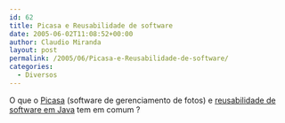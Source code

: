 ```yaml
---
id: 62
title: Picasa e Reusabilidade de software
date: 2005-06-02T11:08:52+00:00
author: Claudio Miranda
layout: post
permalink: /2005/06/Picasa-e-Reusabilidade-de-software/
categories:
  - Diversos
---
```

O que o <a href="http://picasa.com" target="_blank">Picasa</a> (software de gerenciamento de fotos) e <a href="http://java.sun.com/features/1997/may/reuse.html" target="_blank">reusabilidade de software em Java</a> tem em comum ?